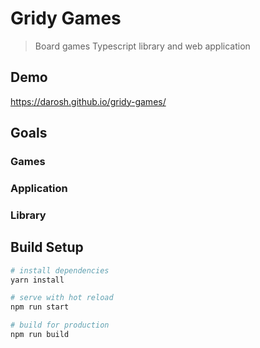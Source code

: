 # Gridy Games

> Board games Typescript library and web application

## Demo

https://darosh.github.io/gridy-games/

## Goals

### Games

### Application

### Library

## Build Setup

``` bash
# install dependencies
yarn install

# serve with hot reload
npm run start

# build for production
npm run build
